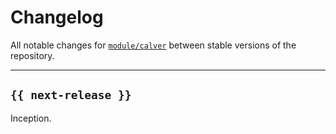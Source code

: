 # Changelog

All notable changes for [`module/calver`](../) between stable versions of the
repository.


---


## `{{ next-release }}`

Inception.
